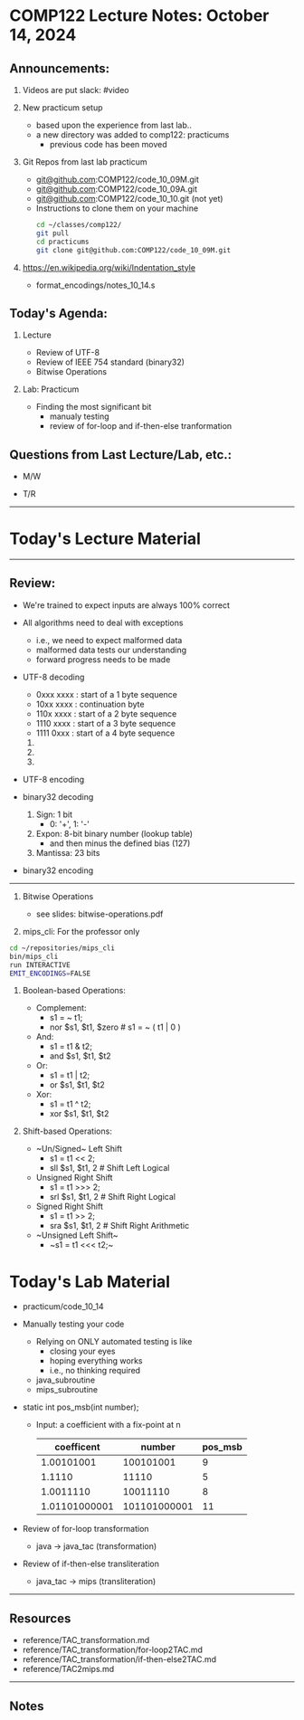 # COMP122 Lecture Notes: October 14, 2024

## Announcements:
   1. Videos are put slack: #video

   1. New practicum setup
      - based upon the experience from last lab..
      - a new directory was added to comp122: practicums
        - previous code has been moved
        
   1. Git Repos from last lab practicum
      * git@github.com:COMP122/code_10_09M.git
      * git@github.com:COMP122/code_10_09A.git
      * git@github.com:COMP122/code_10_10.git   (not yet)

      - Instructions to clone them on your machine
        ```bash
        cd ~/classes/comp122/
        git pull
        cd practicums
        git clone git@github.com:COMP122/code_10_09M.git 
        ```

   1. https://en.wikipedia.org/wiki/Indentation_style
      - format_encodings/notes_10_14.s
      
## Today's Agenda:

  1. Lecture
     - Review of UTF-8
     - Review of IEEE 754 standard (binary32)
     - Bitwise Operations
 
  1. Lab: Practicum
     - Finding the most significant bit
       - manualy testing
       - review of for-loop and if-then-else tranformation


## Questions from Last Lecture/Lab, etc.:
   * M/W 
 
   * T/R 

---
# Today's Lecture Material

---
## Review:
  - We're trained to expect inputs are always 100% correct
  - All algorithms need to deal with exceptions
    - i.e., we need to expect malformed data
    - malformed data tests our understanding
    - forward progress needs to be made

  - UTF-8 decoding
    * 0xxx xxxx : start of a 1 byte sequence
    * 10xx xxxx : continuation byte
    * 110x xxxx : start of a 2 byte sequence
    * 1110 xxxx : start of a 3 byte sequence
    * 1111 0xxx : start of a 4 byte sequence

    1.
    1.
    1.

  - UTF-8 encoding

  - binary32 decoding
    1. Sign: 1 bit
       - 0: '+', 1: '-'
    1. Expon: 8-bit binary number (lookup table)
       - and then minus the defined bias (127)
    1. Mantissa: 23 bits

  - binary32 encoding

---     
  1. Bitwise Operations
     * see slides: bitwise-operations.pdf

  1. mips_cli: For the professor only
   ```bash
   cd ~/repositories/mips_cli
   bin/mips_cli 
   run INTERACTIVE
   EMIT_ENCODINGS=FALSE
   ```

  1. Boolean-based Operations:
     * Complement:  
       - s1 = ~ t1;  
       - nor $s1, $t1, $zero   # s1 = ~ ( t1 | 0 ) 
     * And:    
       - s1 = t1 & t2; 
       - and $s1, $t1, $t2
     * Or:     
       - s1 = t1 | t2; 
       - or $s1, $t1, $t2
     * Xor:    
       - s1 = t1 ^ t2; 
       - xor $s1, $t1, $t2

  1. Shift-based Operations:
     * ~Un/Signed~ Left Shift
       - s1 = t1 << 2; 
       - sll $s1, $t1, 2        # Shift Left Logical
     * Unsigned Right Shift
       - s1 = t1 >>> 2;  
       - srl $s1, $t1, 2        # Shift Right Logical
     * Signed Right Shift  
       - s1 = t1 >> 2; 
       - sra $s1, $t1, 2        # Shift Right Arithmetic
     * ~Unsigned Left Shift~ 
       - ~s1 = t1 <<< t2;~


# Today's Lab Material
  - practicum/code_10_14

  - Manually testing your code
    * Relying on ONLY automated testing is like
      - closing your eyes
      - hoping everything works
      - i.e., no thinking required
    * java_subroutine
    * mips_subroutine

  - static int pos_msb(int number);
    - Input: a coefficient with a fix-point at n

      | coefficent    | number       | pos_msb |
      |---------------|--------------|---------|
      | 1.00101001    |    100101001 |     9   |
      | 1.1110        |        11110 |     5   |
      | 1.0011110     |     10011110 |     8   |
      | 1.01101000001 | 101101000001 |    11   | 

  - Review of for-loop transformation
    - java -> java_tac (transformation)

  - Review of if-then-else transliteration
    - java_tac -> mips (transliteration)


---
## Resources
  * reference/TAC_transformation.md
  * reference/TAC_transformation/for-loop2TAC.md 
  * reference/TAC_transformation/if-then-else2TAC.md
  * reference/TAC2mips.md

---
<!-- This section for student's to place their own notes. -->
<!-- This section will not be updated by the Professor.   -->

## Notes  


